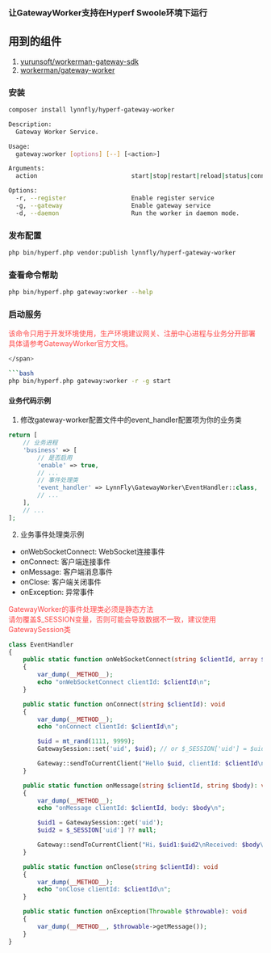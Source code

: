 [//]: # (用到的组件)

### 让GatewayWorker支持在Hyperf Swoole环境下运行

## 用到的组件

1. [yurunsoft/workerman-gateway-sdk](https://github.com/Yurunsoft/workerman-gateway-sdk)
2. [workerman/gateway-worker](https://github.com/walkor/GatewayWorker)

### 安装

```bash
composer install lynnfly/hyperf-gateway-worker

Description:
  Gateway Worker Service.

Usage:
  gateway:worker [options] [--] [<action>]

Arguments:
  action                          start|stop|restart|reload|status|connections [default: "start"]

Options:
  -r, --register                  Enable register service
  -g, --gateway                   Enable gateway service
  -d, --daemon                    Run the worker in daemon mode.
```

### 发布配置

```bash
php bin/hyperf.php vendor:publish lynnfly/hyperf-gateway-worker
```

### 查看命令帮助

```bash
php bin/hyperf.php gateway:worker --help
```

### 启动服务

<div style="color:#ff4545">
该命令只用于开发环境使用，生产环境建议网关、注册中心进程与业务分开部署
</div>
<div style="color:#ff4545">
具体请参考GatewayWorker官方文档。
</div>

```bash
</span>

```bash
php bin/hyperf.php gateway:worker -r -g start
```

#### 业务代码示例

1. 修改gateway-worker配置文件中的event_handler配置项为你的业务类

```php
return [
    // 业务进程
    'business' => [
        // 是否启用
        'enable' => true,
        // ...
        // 事件处理类
        'event_handler' => LynnFly\GatewayWorker\EventHandler::class,
        // ...
    ],
    // ...
];
```

2. 业务事件处理类示例

- onWebSocketConnect: WebSocket连接事件
- onConnect: 客户端连接事件
- onMessage: 客户端消息事件
- onClose: 客户端关闭事件
- onException: 异常事件

<div style="color:#ff4545">
GatewayWorker的事件处理类必须是静态方法
</div>
<div style="color:#ff4545">
请勿覆盖$_SESSION变量，否则可能会导致数据不一致，建议使用GatewaySession类
</div>

```php
class EventHandler
{
    public static function onWebSocketConnect(string $clientId, array $body): void
    {
        var_dump(__METHOD__);
        echo "onWebSocketConnect clientId: $clientId\n";
    }

    public static function onConnect(string $clientId): void
    {
        var_dump(__METHOD__);
        echo "onConnect clientId: $clientId\n";

        $uid = mt_rand(1111, 9999);
        GatewaySession::set('uid', $uid); // or $_SESSION['uid'] = $uid;

        Gateway::sendToCurrentClient("Hello $uid, clientId: $clientId\n");
    }

    public static function onMessage(string $clientId, string $body): void
    {
        var_dump(__METHOD__);
        echo "onMessage clientId: $clientId, body: $body\n";

        $uid1 = GatewaySession::get('uid');
        $uid2 = $_SESSION['uid'] ?? null;

        Gateway::sendToCurrentClient("Hi，$uid1:$uid2\nReceived: $body\n");
    }

    public static function onClose(string $clientId): void
    {
        var_dump(__METHOD__);
        echo "onClose clientId: $clientId\n";
    }

    public static function onException(Throwable $throwable): void
    {
        var_dump(__METHOD__, $throwable->getMessage());
    }
}
```

